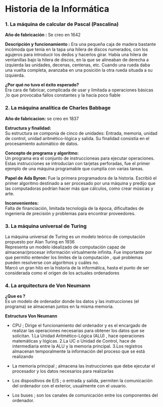 #  Historia de la Informática

### **1. La máquina de calcular de Pascal (Pascalina)**

**Año de fabricación :** Se creo en 1642  

**Descripción y funcionamiento :** 
Era una pequeña caja de madera bastante incómoda que tenía en la tapa una hilera de discos numerados, con los agujeros para introducir los dedos y hacerlos girar. Había una hilera de ventanillas bajo la hilera de discos, en la que se alineaban de derecha a izquierda las unidades, decenas, centenas, etc.
Cuando una rueda daba una vuelta completa, avanzaba en una posición la otra rueda situada a su izquierda.  

**¿Por qué no tuvo el éxito esperado?**  
Era cara de fabricar, complicada de usar y limitada a operaciones básicas ,lo que provocaba fallos constantes y la hacía poco fiable


### **2. La máquina analítica de Charles Babbage**

**Año de fabricacion:** se creo en 1837

**Estructura y finalidad:**  
Su estructura se componia de cinco de unidades: Entrada, memoria, unidad de control, unidad aritmético-lógica y salida. Su finalidad consistía en el procesamiento automático de datos.

**Concepto de programa y algoritmo:**  
Un programa era el conjunto de instruccioneas para ejecutar operaciones.
Estas instrucciones se introducían con tarjetas perforadas, fue el primer ejemplo de una máquina programable que cumplía con varias tareas.

**Papel de Ada Byron:**
Fue la primera programadora de la historia. Escribió el primer algoritmo destinado a ser procesado por una máquina y predijo que las computadoras podrían hacer más que cálculos, como crear músicas y arte.

**Inconvenientes:**  
Falta de financiación, limitada tecnología de la época, dificultades de ingeniería de precisión y problemas para encontrar proveedores.

### **3. La máquina universal de Turing**  

La máquina universal de Turing es un modelo teórico de computación propuesto por Alan Turing en 1936  
Representa un modelo idealizado de computación capaz de almacenar/procesar información virtualmente infinita. Fue importante por que permitio entender los límites de la computación , qué problemas pueden resolverse con algoritmos y cuáles no.  
Marcó un gran hito en la historia de la informática, hasta el punto de ser considerada como el origen de los actuales ordenadores

### **4. La arquitectura de Von Neumann**  

**¿Que es ?**  
Es un modelo de ordenador donde los datos y las instrucciones (el programa) se almacenan juntos en la misma memoria.  

**Estructura Von Neumann**
- CPU ; Dirige el funcionamiento del ordenador y es el encargado de realizar las operaciones necesarias para obtener los datos que se solicitan.
  1.La Unidad Aritmético-Lógica (ALU) , hace operaciones matemáticas y lógicas.
  2.La UC o Unidad de Control, hace de intermediaria entre la ALU y la memoria principal.
  3.Los registros almacenan temporalmente la información del proceso que se está realizando
  
- La memoria principal ; almacena las instrucciones que debe ejecutar el procesador y los datos necesarios para realizarlas
- Los dispositivos de E/S ; o entrada y salida, permiten la comunicación del ordenador con el exterior, usualmente con el usuario.
- Los buses ; son los canales de comunicación entre los componentes del ordenador.
